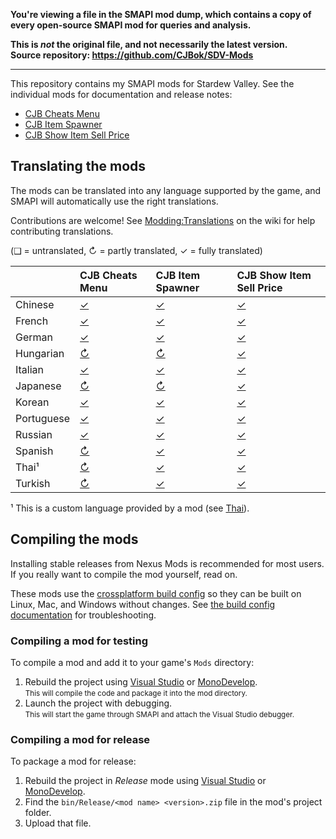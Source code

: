 **You're viewing a file in the SMAPI mod dump, which contains a copy of every open-source SMAPI mod
for queries and analysis.**

**This is _not_ the original file, and not necessarily the latest version.**  
**Source repository: https://github.com/CJBok/SDV-Mods**

----

This repository contains my SMAPI mods for Stardew Valley. See the individual mods for
documentation and release notes:

* [CJB Cheats Menu](CJBCheatsMenu)
* [CJB Item Spawner](CJBItemSpawner)
* [CJB Show Item Sell Price](CJBShowItemSellPrice)

## Translating the mods
The mods can be translated into any language supported by the game, and SMAPI will automatically
use the right translations.

Contributions are welcome! See [Modding:Translations](https://stardewvalleywiki.com/Modding:Translations)
on the wiki for help contributing translations.

(❑ = untranslated, ↻ = partly translated, ✓ = fully translated)

&nbsp;     | CJB Cheats Menu                 | CJB Item Spawner                 | CJB Show Item Sell Price
---------- | :------------------------------ | :------------------------------- | :----------------------------------
Chinese    | [✓](CJBCheatsMenu/i18n/zh.json) | [✓](CJBItemSpawner/i18n/zh.json) | [✓](CJBShowItemSellPrice/i18n/zh.json)
French     | [✓](CJBCheatsMenu/i18n/fr.json) | [✓](CJBItemSpawner/i18n/fr.json) | [✓](CJBShowItemSellPrice/i18n/fr.json)
German     | [✓](CJBCheatsMenu/i18n/de.json) | [✓](CJBItemSpawner/i18n/de.json) | [✓](CJBShowItemSellPrice/i18n/de.json)
Hungarian  | [↻](CJBCheatsMenu/i18n/hu.json) | [↻](CJBItemSpawner/i18n/hu.json) | [✓](CJBShowItemSellPrice/i18n/hu.json)
Italian    | [✓](CJBCheatsMenu/i18n/it.json) | [✓](CJBItemSpawner/i18n/it.json) | [✓](CJBShowItemSellPrice/i18n/it.json)
Japanese   | [↻](CJBCheatsMenu/i18n/ja.json) | [↻](CJBItemSpawner/i18n/ja.json) | [✓](CJBShowItemSellPrice/i18n/ja.json)
Korean     | [✓](CJBCheatsMenu/i18n/ko.json) | [✓](CJBItemSpawner/i18n/ko.json) | [✓](CJBShowItemSellPrice/i18n/ko.json)
Portuguese | [✓](CJBCheatsMenu/i18n/pt.json) | [✓](CJBItemSpawner/i18n/pt.json) | [✓](CJBShowItemSellPrice/i18n/pt.json)
Russian    | [✓](CJBCheatsMenu/i18n/ru.json) | [✓](CJBItemSpawner/i18n/ru.json) | [✓](CJBShowItemSellPrice/i18n/ru.json)
Spanish    | [↻](CJBCheatsMenu/i18n/es.json) | [✓](CJBItemSpawner/i18n/es.json) | [✓](CJBShowItemSellPrice/i18n/es.json)
Thai¹      | [↻](CJBCheatsMenu/i18n/th.json) | [✓](CJBItemSpawner/i18n/th.json) | [✓](CJBShowItemSellPrice/i18n/th.json)
Turkish    | [↻](CJBCheatsMenu/i18n/tr.json) | [✓](CJBItemSpawner/i18n/tr.json) | [✓](CJBShowItemSellPrice/i18n/tr.json)

¹ This is a custom language provided by a mod (see [Thai](https://www.nexusmods.com/stardewvalley/mods/7052)).

## Compiling the mods
Installing stable releases from Nexus Mods is recommended for most users. If you really want to
compile the mod yourself, read on.

These mods use the [crossplatform build config](https://www.nuget.org/packages/Pathoschild.Stardew.ModBuildConfig)
so they can be built on Linux, Mac, and Windows without changes. See [the build config documentation](https://www.nuget.org/packages/Pathoschild.Stardew.ModBuildConfig)
for troubleshooting.

### Compiling a mod for testing
To compile a mod and add it to your game's `Mods` directory:

1. Rebuild the project using [Visual Studio](https://www.visualstudio.com/vs/community/) or [MonoDevelop](http://www.monodevelop.com/).  
   <small>This will compile the code and package it into the mod directory.</small>
2. Launch the project with debugging.  
   <small>This will start the game through SMAPI and attach the Visual Studio debugger.</small>

### Compiling a mod for release
To package a mod for release:

1. Rebuild the project in _Release_ mode using [Visual Studio](https://www.visualstudio.com/vs/community/) or [MonoDevelop](http://www.monodevelop.com/).
2. Find the `bin/Release/<mod name> <version>.zip` file in the mod's project folder.
3. Upload that file.
